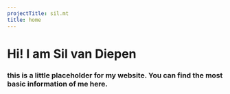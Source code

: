 ```yaml
---
projectTitle: sil.mt
title: home
---
```


# Hi! I am Sil van Diepen
### this is a little placeholder for my website. You can find the most basic information of me here. 
